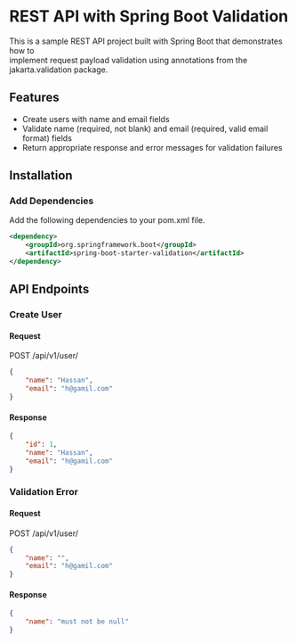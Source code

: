 # REST API with Spring Boot Validation
This is a sample REST API project built with Spring Boot that demonstrates how to   
implement request payload validation using annotations from the jakarta.validation package.

## Features

- Create users with name and email fields
- Validate name (required, not blank) and email (required, valid email format) fields
- Return appropriate response and error messages for validation failures

## Installation
### Add Dependencies
Add the following dependencies to your pom.xml file.
```xml
<dependency>
    <groupId>org.springframework.boot</groupId>
    <artifactId>spring-boot-starter-validation</artifactId>
</dependency>
```

## API Endpoints
### Create User

#### Request
POST /api/v1/user/
```json
{
    "name": "Hassan",
    "email": "h@gamil.com"
}
```
#### Response
```json
{
    "id": 1,
    "name": "Hassan",
    "email": "h@gamil.com"
}
```
### Validation Error
#### Request
POST /api/v1/user/
```json
{
    "name": "",
    "email": "h@gamil.com"
}
```
#### Response
```json
{
    "name": "must not be null"
}
```